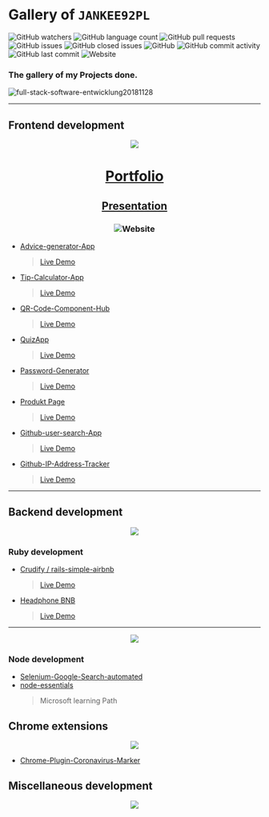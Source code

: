 # Gallery of ```JANKEE92PL```

![GitHub watchers](https://img.shields.io/github/watchers/Jankee92pl/Gallery?style=social)
![GitHub language count](https://img.shields.io/github/languages/count/Jankee92pl/gallery)
![GitHub pull requests](https://img.shields.io/github/issues-pr/JANKEE92PL/Gallery)
![GitHub issues](https://img.shields.io/github/issues-raw/jankee92pl/gallery)
![GitHub closed issues](https://img.shields.io/github/issues-closed-raw/JANKEE92PL/Gallery)
![GitHub](https://img.shields.io/github/license/jankee92pl/gallery)
![GitHub commit activity](https://img.shields.io/github/commit-activity/w/jankee92pl/gallery)
![GitHub last commit](https://img.shields.io/github/last-commit/jankee92pl/gallery)
![Website](https://img.shields.io/website?up_message=online&url=https%3A%2F%2Fjankee92pl.github.io%2FPortfolio%2F)

### The gallery of my Projects done. 

![full-stack-software-entwicklung20181128](https://user-images.githubusercontent.com/65852150/155228557-96af6e64-62aa-4188-a688-b2dbe1674504.jpg)

<hr>

## Frontend development

<p align="center"><img src="https://user-images.githubusercontent.com/65852150/154863102-f2cba342-d4ea-4817-8357-20c97f0561fe.png" <p/>

# <p align="center">[Portfolio](https://jankee92pl.github.io/Portfolio/)<p/>

## <p align="center">[Presentation](https://docs.google.com/presentation/d/e/2PACX-1vSjGeRac3OytJuNNpxMawLUZ4Klcbjgh23LfnLp7Ht4K2bVSeX62d_hiMZTSxk4bADAWyB6malPV7ZT/pub?start=false&loop=false&delayms=3000&slide=id.gc6f80d1ff_0_0)<p/>
 
### <p align="center">![Website](https://img.shields.io/website?up_message=online&url=https%3A%2F%2Fjankee92pl.github.io%2FPortfolio%2F)<p/>


* [Advice-generator-App](https://github.com/JANKEE92PL/Advice-generator-App)
  > [Live Demo](  https://jankee92pl.github.io/Advice-generator-App/)
* [Tip-Calculator-App](https://github.com/JANKEE92PL/Tip-Calculator-App)
  > [Live Demo](https://jankee92pl.github.io/Tip-Calculator-App/)
* [QR-Code-Component-Hub](https://github.com/JANKEE92PL/QR-Code-Component-Hub)
  > [Live Demo](https://jankee92pl.github.io/QR-Code-Component-Hub/)
* [QuizApp](https://github.com/JANKEE92PL/QuizApp)
  > [Live Demo](https://jankee92pl.github.io/QuizApp/)
* [Password-Generator](https://github.com/JANKEE92PL/Password-Generator)
  > [Live Demo](https://jankee92pl.github.io/Password-Generator/Random%20Password%20Generator/)  
* [Produkt Page](https://github.com/JANKEE92PL/product)
  > [Live Demo](https://jankee92pl.github.io/product/)
* [Github-user-search-App](https://github.com/JANKEE92PL/Github-user-search-App)
  > [Live Demo](https://jankee92pl.github.io/Github-user-search-App/)
* [Github-IP-Address-Tracker](https://github.com/JANKEE92PL/IP-Address-Tracker)
  > [Live Demo](https://jankee92pl.github.io/IP-Address-Tracker/)

<hr>

## Backend development
<p align="center"> <img src="https://user-images.githubusercontent.com/65852150/154863240-4b143256-9073-494d-9f92-e2687e022839.png" <p/>
  
### Ruby development 
  
* [Crudify / rails-simple-airbnb](https://github.com/JANKEE92PL/rails-simple-airbnb)
  > [Live Demo](https://crudify187.herokuapp.com/)
* [Headphone BNB](  https://github.com/arman-aminzadeh/HEADPHONE_BNB)
  > [Live Demo](https://headphone-bnb-arman-aminzadeh.herokuapp.com/)
  
<hr>

<p align="center"> <img src="https://user-images.githubusercontent.com/65852150/154863996-779fefb7-8570-4fea-a8b2-9f0e958d3808.png" <p/>
  
### Node development

* [Selenium-Google-Search-automated](https://github.com/JANKEE92PL/Selenium-Google-Search-automated)
* [node-essentials](https://github.com/JANKEE92PL/node-essentials)
  > Microsoft learning Path

## Chrome extensions
<p align="center"> <img src="https://user-images.githubusercontent.com/65852150/154863795-6e1785a3-ed66-49ca-b311-2f9dc68e5fc1.jpg" <p/>
  

* [Chrome-Plugin-Coronavirus-Marker](https://github.com/JANKEE92PL/Chrome-Plugin-Coronavirus-Marker)
  
## Miscellaneous development
  
<p align="center"> <img src="https://user-images.githubusercontent.com/65852150/154865345-c8374f83-85a9-4267-89b7-a58afd0c3b64.png" <p/>
